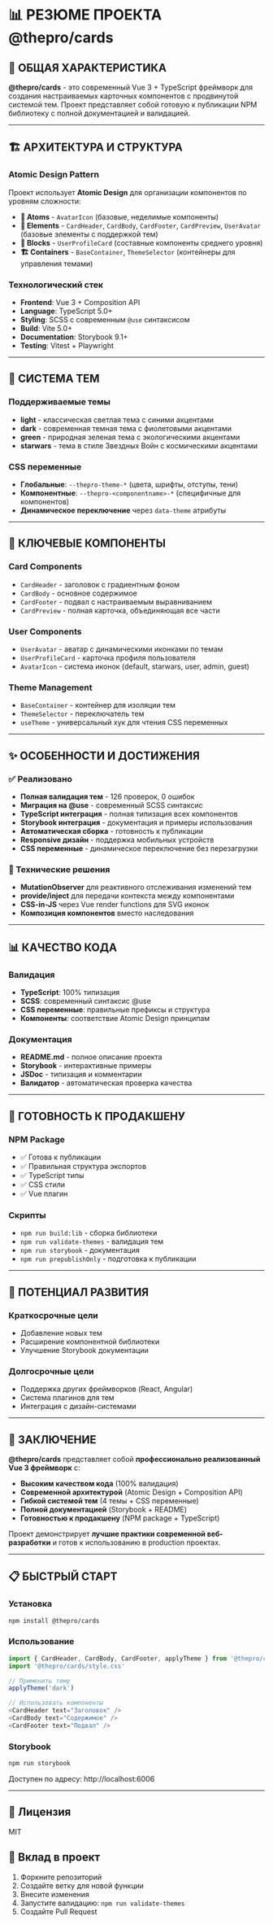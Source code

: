 # 📊 РЕЗЮМЕ ПРОЕКТА @thepro/cards

## 🎯 **ОБЩАЯ ХАРАКТЕРИСТИКА**

**@thepro/cards** - это современный Vue 3 + TypeScript фреймворк для создания настраиваемых карточных компонентов с продвинутой системой тем. Проект представляет собой готовую к публикации NPM библиотеку с полной документацией и валидацией.

---

## 🏗️ **АРХИТЕКТУРА И СТРУКТУРА**

### **Atomic Design Pattern**
Проект использует **Atomic Design** для организации компонентов по уровням сложности:

- **🧪 Atoms** - `AvatarIcon` (базовые, неделимые компоненты)
- **🧩 Elements** - `CardHeader`, `CardBody`, `CardFooter`, `CardPreview`, `UserAvatar` (базовые элементы с поддержкой тем)
- **🧱 Blocks** - `UserProfileCard` (составные компоненты среднего уровня)
- **🏗️ Containers** - `BaseContainer`, `ThemeSelector` (контейнеры для управления темами)

### **Технологический стек**
- **Frontend**: Vue 3 + Composition API
- **Language**: TypeScript 5.0+
- **Styling**: SCSS с современным `@use` синтаксисом
- **Build**: Vite 5.0+
- **Documentation**: Storybook 9.1+
- **Testing**: Vitest + Playwright

---

## 🎨 **СИСТЕМА ТЕМ**

### **Поддерживаемые темы**
- **light** - классическая светлая тема с синими акцентами
- **dark** - современная темная тема с фиолетовыми акцентами  
- **green** - природная зеленая тема с экологическими акцентами
- **starwars** - тема в стиле Звездных Войн с космическими акцентами

### **CSS переменные**
- **Глобальные**: `--thepro-theme-*` (цвета, шрифты, отступы, тени)
- **Компонентные**: `--thepro-<componentname>-*` (специфичные для компонентов)
- **Динамическое переключение** через `data-theme` атрибуты

---

## 🔧 **КЛЮЧЕВЫЕ КОМПОНЕНТЫ**

### **Card Components**
- `CardHeader` - заголовок с градиентным фоном
- `CardBody` - основное содержимое
- `CardFooter` - подвал с настраиваемым выравниванием
- `CardPreview` - полная карточка, объединяющая все части

### **User Components**
- `UserAvatar` - аватар с динамическими иконками по темам
- `UserProfileCard` - карточка профиля пользователя
- `AvatarIcon` - система иконок (default, starwars, user, admin, guest)

### **Theme Management**
- `BaseContainer` - контейнер для изоляции тем
- `ThemeSelector` - переключатель тем
- `useTheme` - универсальный хук для чтения CSS переменных

---

## ✨ **ОСОБЕННОСТИ И ДОСТИЖЕНИЯ**

### **✅ Реализовано**
- **Полная валидация тем** - 126 проверок, 0 ошибок
- **Миграция на @use** - современный SCSS синтаксис
- **TypeScript интеграция** - полная типизация всех компонентов
- **Storybook интеграция** - документация и примеры использования
- **Автоматическая сборка** - готовность к публикации
- **Responsive дизайн** - поддержка мобильных устройств
- **CSS переменные** - динамическое переключение без перезагрузки

### **🔧 Технические решения**
- **MutationObserver** для реактивного отслеживания изменений тем
- **provide/inject** для передачи контекста между компонентами
- **CSS-in-JS** через Vue render functions для SVG иконок
- **Композиция компонентов** вместо наследования

---

## 📊 **КАЧЕСТВО КОДА**

### **Валидация**
- **TypeScript**: 100% типизация
- **SCSS**: современный синтаксис @use
- **CSS переменные**: правильные префиксы и структура
- **Компоненты**: соответствие Atomic Design принципам

### **Документация**
- **README.md** - полное описание проекта
- **Storybook** - интерактивные примеры
- **JSDoc** - типизация и комментарии
- **Валидатор** - автоматическая проверка качества

---

## 🚀 **ГОТОВНОСТЬ К ПРОДАКШЕНУ**

### **NPM Package**
- ✅ Готова к публикации
- ✅ Правильная структура экспортов
- ✅ TypeScript типы
- ✅ CSS стили
- ✅ Vue плагин

### **Скрипты**
- `npm run build:lib` - сборка библиотеки
- `npm run validate-themes` - валидация тем
- `npm run storybook` - документация
- `npm run prepublishOnly` - подготовка к публикации

---

## 🔮 **ПОТЕНЦИАЛ РАЗВИТИЯ**

### **Краткосрочные цели**
- Добавление новых тем
- Расширение компонентной библиотеки
- Улучшение Storybook документации

### **Долгосрочные цели**
- Поддержка других фреймворков (React, Angular)
- Система плагинов для тем
- Интеграция с дизайн-системами

---

## 🎉 **ЗАКЛЮЧЕНИЕ**

**@thepro/cards** представляет собой **профессионально реализованный Vue 3 фреймворк** с:

- **Высоким качеством кода** (100% валидация)
- **Современной архитектурой** (Atomic Design + Composition API)
- **Гибкой системой тем** (4 темы + CSS переменные)
- **Полной документацией** (Storybook + README)
- **Готовностью к продакшену** (NPM package + TypeScript)

Проект демонстрирует **лучшие практики современной веб-разработки** и готов к использованию в production проектах.

---

## 📋 **БЫСТРЫЙ СТАРТ**

### **Установка**
```bash
npm install @thepro/cards
```

### **Использование**
```typescript
import { CardHeader, CardBody, CardFooter, applyTheme } from '@thepro/cards'
import '@thepro/cards/style.css'

// Применить тему
applyTheme('dark')

// Использовать компоненты
<CardHeader text="Заголовок" />
<CardBody text="Содержимое" />
<CardFooter text="Подвал" />
```

### **Storybook**
```bash
npm run storybook
```
Доступен по адресу: http://localhost:6006

---

## 📄 **Лицензия**

MIT

## 🤝 **Вклад в проект**

1. Форкните репозиторий
2. Создайте ветку для новой функции
3. Внесите изменения
4. Запустите валидацию: `npm run validate-themes`
5. Создайте Pull Request
